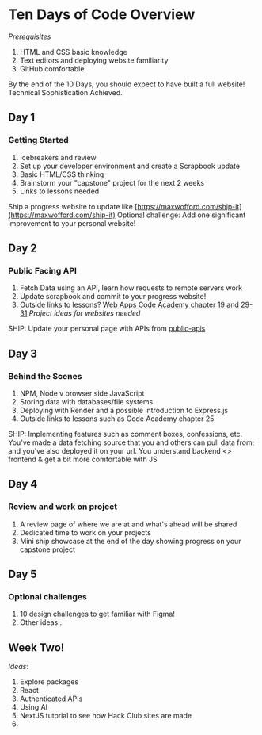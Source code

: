 # Ten Days of Code Overview

  *Prerequisites*

1. HTML and CSS basic knowledge
2. Text editors and deploying website familiarity
3. GitHub comfortable 

By the end of the 10 Days, you should expect to have built a full website! Technical Sophistication Achieved.

## Day 1
### Getting Started

1. Icebreakers and review
2. Set up your developer environment and create a Scrapbook update
3. Basic HTML/CSS thinking
4. Brainstorm your "capstone" project for the next 2 weeks
5. Links to lessons needed

Ship a progress website to update like [https://maxwofford.com/ship-it](https://maxwofford.com/ship-it)
Optional challenge: Add one significant improvement to your personal website!

## Day 2
### Public Facing API
1. Fetch Data using an API, learn how requests to remote servers work
2. Update scrapbook and commit to your progress website!
3. Outside links to lessons? [Web Apps Code Academy chapter 19 and 29-31](https://www.codecademy.com/learn/paths/full-stack-engineer-career-path)
*Project ideas for websites needed*

SHIP: Update your personal page with APIs from [public-apis](https://github.com/public-apis/public-apis)

## Day 3
### Behind the Scenes
1. NPM, Node v browser side JavaScript
2. Storing data with databases/file systems
3. Deploying with Render and a possible introduction to Express.js
5. Outside links to lessons such as Code Academy chapter 25

SHIP: Implementing features such as comment boxes, confessions, etc. You’ve made a data fetching source that you and others can pull data from; and you’ve also deployed it on your url. You understand backend <> frontend & get a bit more comfortable with JS

## Day 4
### Review and work on project
1. A review page of where we are at and what's ahead will be shared
2. Dedicated time to work on your projects
3. Mini ship showcase at the end of the day showing progress on your capstone project 

## Day 5
### Optional challenges
1. 10 design challenges to get familiar with Figma!
2. Other ideas...


## Week Two! 
*Ideas*:
1. Explore packages
2. React
3. Authenticated APIs
4. Using AI
5. NextJS tutorial to see how Hack Club sites are made
6. 
